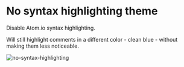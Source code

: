 # No syntax highlighting theme

Disable Atom.io syntax highlighting.

Will still highlight comments in a different color - clean blue - without making them less noticeable.

![no-syntax-highlighting](https://cloud.githubusercontent.com/assets/307597/14003310/8f68c9e6-f11f-11e5-88d2-c59dc190601e.png)
